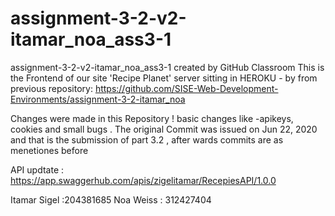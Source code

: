 # assignment-3-2-v2-itamar_noa_ass3-1
assignment-3-2-v2-itamar_noa_ass3-1 created by GitHub Classroom
This is the Frontend of our site 'Recipe Planet'
server sitting in HEROKU - by from previous repository: 
https://github.com/SISE-Web-Development-Environments/assignment-3-2-itamar_noa

Changes were made in this Repository ! basic changes like -apikeys, cookies and small bugs .
The original Commit was issued  on Jun 22, 2020 and that is the submission of part 3.2 , after wards commits are as menetiones before


API updtate : https://app.swaggerhub.com/apis/zigelitamar/RecepiesAPI/1.0.0

Itamar Sigel :204381685
Noa Weiss   : 312427404
